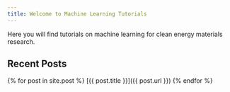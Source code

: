 ```yaml
---
title: Welcome to Machine Learning Tutorials
---
```


Here you will find tutorials on machine learning for clean energy materials research.

## Recent Posts
{% for post in site.post %}
[{{ post.title }}]({{ post.url }})
{% endfor %}
